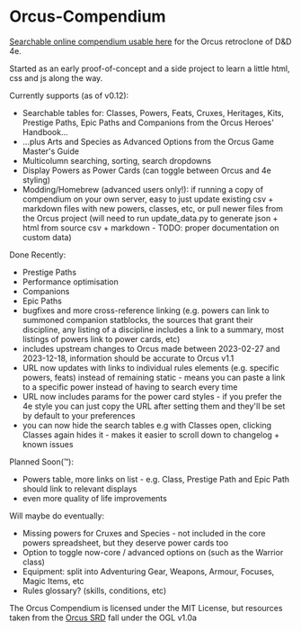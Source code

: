 # Orcus-Compendium
[Searchable online compendium usable here](https://hokaze.github.io/Orcus-Compendium/compendium.html) for the Orcus retroclone of D&D 4e.

Started as an early proof-of-concept and a side project to learn a little html, css and js along the way.

Currently supports (as of v0.12):
- Searchable tables for: Classes, Powers, Feats, Cruxes, Heritages, Kits, Prestige Paths, Epic Paths and Companions from the Orcus Heroes' Handbook...
- ...plus Arts and Species as Advanced Options from the Orcus Game Master's Guide
- Multicolumn searching, sorting, search dropdowns
- Display Powers as Power Cards (can toggle between Orcus and 4e styling)
- Modding/Homebrew (advanced users only!): if running a copy of compendium on your own server, easy to just update existing csv + markdown files with new powers, classes, etc, or pull newer files from the Orcus project (will need to run update_data.py to generate json + html from source csv + markdown - TODO: proper documentation on custom data)

Done Recently:
- Prestige Paths
- Performance optimisation
- Companions
- Epic Paths
- bugfixes and more cross-reference linking (e.g. powers can link to summoned companion statblocks, the sources that grant their discipline, any listing of a discipline includes a link to a summary, most listings of powers link to power cards, etc)
- includes upstream changes to Orcus made between 2023-02-27 and 2023-12-18, information should be accurate to Orcus v1.1
- URL now updates with links to individual rules elements (e.g. specific powers, feats) instead of remaining static - means you can paste a link to a specific power instead of having to search every time
- URL now includes params for the power card styles - if you prefer the 4e style you can just copy the URL after setting them and they'll be set by default to your preferences
- you can now hide the search tables e.g with Classes open, clicking Classes again hides it - makes it easier to scroll down to changelog + known issues

Planned Soon(™):
- Powers table, more links on list - e.g. Class, Prestige Path and Epic Path should link to relevant displays
- even more quality of life improvements

Will maybe do eventually:
- Missing powers for Cruxes and Species - not included in the core powers spreadsheet, but they deserve power cards too
- Option to toggle now-core / advanced options on (such as the Warrior class)
- Equipment: split into Adventuring Gear, Weapons, Armour, Focuses, Magic Items, etc
- Rules glossary? (skills, conditions, etc)


The Orcus Compendium is licensed under the MIT License, but resources taken from the [Orcus SRD](https://github.com/Sanglorian/orcus) fall under the OGL v1.0a
